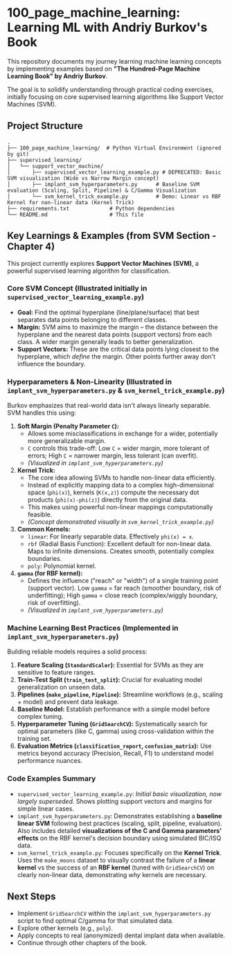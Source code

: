 # 100_page_machine_learning: Learning ML with Andriy Burkov's Book

This repository documents my journey learning machine learning concepts by implementing examples based on **"The Hundred-Page Machine Learning Book" by Andriy Burkov**.

The goal is to solidify understanding through practical coding exercises, initially focusing on core supervised learning algorithms like Support Vector Machines (SVM).

## Project Structure

```
.
├── 100_page_machine_learning/  # Python Virtual Environment (ignored by git)
├── supervised_learning/
│   └── support_vector_machine/
│       ├── supervised_vector_learning_example.py # DEPRECATED: Basic SVM visualization (Wide vs Narrow Margin concept)
│       ├── implant_svm_hyperparameters.py      # Baseline SVM evaluation (Scaling, Split, Pipeline) & C/Gamma Visualization
│       └── svm_kernel_trick_example.py         # Demo: Linear vs RBF Kernel for non-linear data (Kernel Trick)
├── requirements.txt             # Python dependencies
└── README.md                    # This file
```

## Key Learnings & Examples (from SVM Section - Chapter 4)

This project currently explores **Support Vector Machines (SVM)**, a powerful supervised learning algorithm for classification.

### Core SVM Concept (Illustrated initially in `supervised_vector_learning_example.py`)

*   **Goal:** Find the optimal hyperplane (line/plane/surface) that best separates data points belonging to different classes.
*   **Margin:** SVM aims to maximize the margin – the distance between the hyperplane and the nearest data points (support vectors) from each class. A wider margin generally leads to better generalization.
*   **Support Vectors:** These are the critical data points lying closest to the hyperplane, which *define* the margin. Other points further away don't influence the boundary.

### Hyperparameters & Non-Linearity (Illustrated in `implant_svm_hyperparameters.py` & `svm_kernel_trick_example.py`)

Burkov emphasizes that real-world data isn't always linearly separable. SVM handles this using:

1.  **Soft Margin (Penalty Parameter `C`):**
    *   Allows some misclassifications in exchange for a wider, potentially more generalizable margin.
    *   `C` controls this trade-off: Low `C` = wider margin, more tolerant of errors; High `C` = narrower margin, less tolerant (can overfit).
    *   *(Visualized in `implant_svm_hyperparameters.py`)*
2.  **Kernel Trick:**
    *   The core idea allowing SVMs to handle non-linear data efficiently.
    *   Instead of explicitly mapping data to a complex high-dimensional space (`phi(x)`), kernels (`K(x,z)`) compute the necessary dot products (`phi(x)·phi(z)`) directly from the original data.
    *   This makes using powerful non-linear mappings computationally feasible.
    *   *(Concept demonstrated visually in `svm_kernel_trick_example.py`)*
3.  **Common Kernels:**
    *   `linear`: For linearly separable data. Effectively `phi(x) = x`.
    *   `rbf` (Radial Basis Function): Excellent default for non-linear data. Maps to infinite dimensions. Creates smooth, potentially complex boundaries.
    *   `poly`: Polynomial kernel.
4.  **`gamma` (for RBF kernel):**
    *   Defines the influence ("reach" or "width") of a single training point (support vector). Low `gamma` = far reach (smoother boundary, risk of underfitting); High `gamma` = close reach (complex/wiggly boundary, risk of overfitting).
    *   *(Visualized in `implant_svm_hyperparameters.py`)*

### Machine Learning Best Practices (Implemented in `implant_svm_hyperparameters.py`)

Building reliable models requires a solid process:

1.  **Feature Scaling (`StandardScaler`):** Essential for SVMs as they are sensitive to feature ranges.
2.  **Train-Test Split (`train_test_split`):** Crucial for evaluating model generalization on unseen data.
3.  **Pipelines (`make_pipeline`, `Pipeline`):** Streamline workflows (e.g., scaling + model) and prevent data leakage.
4.  **Baseline Model:** Establish performance with a simple model before complex tuning.
5.  **Hyperparameter Tuning (`GridSearchCV`):** Systematically search for optimal parameters (like C, gamma) using cross-validation within the training set.
6.  **Evaluation Metrics (`classification_report`, `confusion_matrix`):** Use metrics beyond accuracy (Precision, Recall, F1) to understand model performance nuances.

### Code Examples Summary

*   `supervised_vector_learning_example.py`: *Initial basic visualization, now largely superseded.* Shows plotting support vectors and margins for simple linear cases.
*   `implant_svm_hyperparameters.py`: Demonstrates establishing a **baseline linear SVM** following best practices (scaling, split, pipeline, evaluation). Also includes detailed **visualizations of the C and Gamma parameters' effects** on the RBF kernel's decision boundary using simulated BIC/ISQ data.
*   `svm_kernel_trick_example.py`: Focuses specifically on the **Kernel Trick**. Uses the `make_moons` dataset to visually contrast the failure of a **linear kernel** vs the success of an **RBF kernel** (tuned with `GridSearchCV`) on clearly non-linear data, demonstrating *why* kernels are necessary.

## Next Steps

*   Implement `GridSearchCV` within the `implant_svm_hyperparameters.py` script to find optimal C/gamma for that simulated data.
*   Explore other kernels (e.g., `poly`).
*   Apply concepts to real (anonymized) dental implant data when available.
*   Continue through other chapters of the book. 